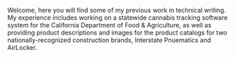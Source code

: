 
Welcome, here you will find some of my previous work in technical writing. My experience includes working on a statewide cannabis tracking software system for the California Department of Food & Agriculture, as well as providing product descriptions and images for the product catalogs for two nationally-recognized construction brands, Interstate Pnuematics and AirLocker. 
